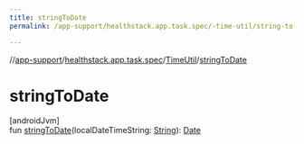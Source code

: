 ```yaml
---
title: stringToDate
permalink: /app-support/healthstack.app.task.spec/-time-util/string-to-date.html

---
```

//[app-support](../../../index.html)/[healthstack.app.task.spec](../index.html)/[TimeUtil](index.html)/[stringToDate](string-to-date.html)



# stringToDate



[androidJvm]\
fun [stringToDate](string-to-date.html)(localDateTimeString: [String](https://kotlinlang.org/api/latest/jvm/stdlib/kotlin/-string/index.html)): [Date](https://developer.android.com/reference/kotlin/java/util/Date.html)




